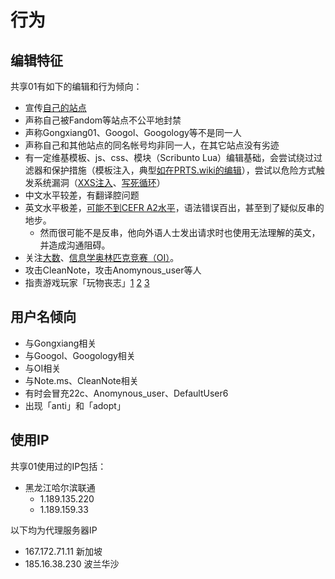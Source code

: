 # 行为

## 编辑特征
共享01有如下的编辑和行为倾向：
- 宣传[自己的站点](monkeysite.md)
- 声称自己被Fandom等站点不公平地封禁
- 声称Gongxiang01、Googol、Googology等不是同一人
- 声称自己和其他站点的同名帐号均非同一人，在其它站点没有劣迹
- 有一定维基模板、js、css、模块（Scribunto Lua）编辑基础，会尝试绕过过滤器和保护措施（模板注入，典型[如在PRTS.wiki的编辑](PRTS.wiki.md)），尝试以危险方式触发系统漏洞（[XXS注入](https://lglg.top/5/211#5382029)、[写死循环](https://zh.wikipedia.org/wiki/Module:%E6%B2%99%E7%9B%92/Gongxiang01/%E5%AE%89%E5%85%A8%E6%B5%8B%E8%AF%95%EF%BC%9A%E6%AD%BB%E5%BE%AA%E7%8E%AF%E8%83%BD%E4%B8%8D%E8%83%BD%E5%8D%A1%E7%88%86)）
- 中文水平较差，有翻译腔问题
- 英文水平极差，[可能不到CEFR A2水平](https://zh.wikipedia.org/w/index.php?oldid=82771630&diff=82771956)，语法错误百出，甚至到了疑似反串的地步。
  - 然而很可能不是反串，他向外语人士发出请求时也使用无法理解的英文，并造成沟通阻碍。
- 关注[大数](https://zh.wikipedia.org/wiki/%E5%A4%A7%E6%95%B0_(%E6%95%B0%E5%AD%A6))、[信息学奥林匹克竞赛（OI）](https://zh.wikipedia.org/wiki/%E5%85%A8%E5%9B%BD%E9%9D%92%E5%B0%91%E5%B9%B4%E4%BF%A1%E6%81%AF%E5%AD%A6%E5%A5%A5%E6%9E%97%E5%8C%B9%E5%85%8B%E7%AB%9E%E8%B5%9B)。
- 攻击CleanNote，攻击Anomynous_user等人
- 指责游戏玩家「玩物丧志」[1](https://lglg.top/r/5376822) [2](PRTS.wiki.md) [3](wiki.gg.md)

## 用户名倾向
- 与Gongxiang相关
- 与Googol、Googology相关
- 与OI相关
- 与Note.ms、CleanNote相关
- 有时会冒充22c、Anomynous_user、DefaultUser6
- 出现「anti」和「adopt」

## 使用IP
共享01使用过的IP包括：
- 黑龙江哈尔滨联通
  - 1.189.135.220
  - 1.189.159.33

以下均为代理服务器IP
- 167.172.71.11 新加坡
- 185.16.38.230 波兰华沙
